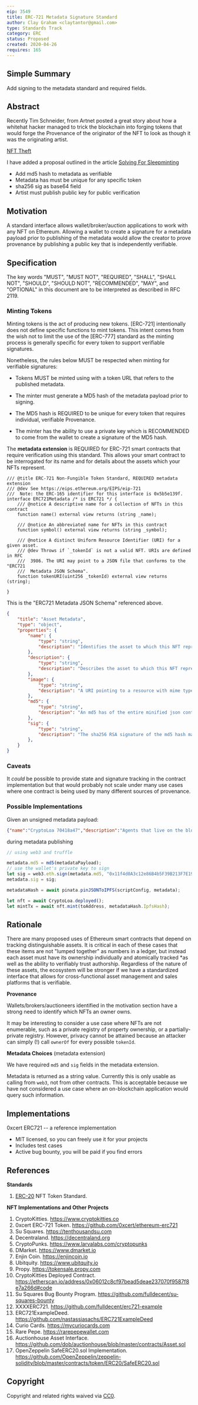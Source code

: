 ```yaml
---
eip: 3549
title: ERC-721 Metadata Signature Standard
author: Clay Graham <claytantor@gmail.com>
type: Standards Track
category: ERC
status: Proposed
created: 2020-04-26
requires: 165
---
```


## Simple Summary
Add signing to the metadata standard and required fields.

## Abstract

Recently Tim Schneider, from Artnet posted a great story about how a whitehat hacker managed to trick the blockchain into forging tokens that would forge the Provenance of the originator of the NFT to look as though it was the originating artist.

[NFT Theft](https://news.artnet.com/opinion/sleepminting-nftheft-monsieur-personne-1960744)

I have added a proposal outlined in the article [Solving For Sleepminting](https://claytantor.wordpress.com/2021/04/22/solving-for-sleepminting/)

* Add md5 hash to metadata as verifiable
* Metadata has must be unique for any specific token
* sha256 sig as base64 field 
* Artist must publish public key for public verification

## Motivation

A standard interface allows wallet/broker/auction applications to work with any NFT on Ethereum. Allowing a wallet to create a signature for a metadata payload prior to publishing of the metadata would allow the creator to prove provenance by publishing a public key that is independently verifiable.

## Specification

The key words "MUST", "MUST NOT", "REQUIRED", "SHALL", "SHALL NOT", "SHOULD", "SHOULD NOT", "RECOMMENDED", "MAY", and "OPTIONAL" in this document are to be interpreted as described in RFC 2119.


### **Minting Tokens**

Minting tokens is the act of producing new tokens.
[ERC-721] intentionally does not define specific functions to mint tokens.
This intent comes from the wish not to limit the use of the [ERC-777] standard
as the minting process is generally specific for every token to support verifiable 
signatures.

Nonetheless, the rules below MUST be respected when minting for verifiable signatures:

* Tokens MUST be minted using with a token URL that refers to the published metadata.

* The minter must generate a MD5 hash of the metadata payload prior to signing.

* The MD5 hash is REQUIRED to be unique for every token that requires individual, verifiable Provenance.

* The minter has the ability to use a private key which is RECOMMENDED to come from the wallet to create a signature of the MD5 hash.


The **metadata extension** is REQUIRED for ERC-721 smart contracts that require verification using this standard. This allows your smart contract to be interrogated for its name and for details about the assets which your NFTs represent.

```solidity
/// @title ERC-721 Non-Fungible Token Standard, REQUIRED metadata extension
/// @dev See https://eips.ethereum.org/EIPS/eip-721
///  Note: the ERC-165 identifier for this interface is 0x5b5e139f.
interface ERC721Metadata /* is ERC721 */ {
    /// @notice A descriptive name for a collection of NFTs in this contract
    function name() external view returns (string _name);

    /// @notice An abbreviated name for NFTs in this contract
    function symbol() external view returns (string _symbol);

    /// @notice A distinct Uniform Resource Identifier (URI) for a given asset.
    /// @dev Throws if `_tokenId` is not a valid NFT. URIs are defined in RFC
    ///  3986. The URI may point to a JSON file that conforms to the "ERC721
    ///  Metadata JSON Schema".
    function tokenURI(uint256 _tokenId) external view returns (string);

}
```

This is the "ERC721 Metadata JSON Schema" referenced above.

```json
{
    "title": "Asset Metadata",
    "type": "object",
    "properties": {
        "name": {
            "type": "string",
            "description": "Identifies the asset to which this NFT represents"
        },
        "description": {
            "type": "string",
            "description": "Describes the asset to which this NFT represents"
        },
        "image": {
            "type": "string",
            "description": "A URI pointing to a resource with mime type image/* representing the asset to which this NFT represents. Consider making any images at a width between 320 and 1080 pixels and aspect ratio between 1.91:1 and 4:5 inclusive."
        },
        "md5": {
            "type": "string",
            "description": "An md5 has of the entire minified json contents of the metadata (minus the m5 and signature fields) this has must be unique from all other tokens under the contract"
        },
        "sig": {
            "type": "string",
            "description": "The sha256 RSA signature of the md5 hash made at time of minting. Requires published public key."
        },      
    }
}
```

### Caveats
It *could* be possible to provide state and signature tracking in the contract implementation but that would probably not scale under many use cases where one contract is being used by many different sources of provenance.

### Possible Implementations

Given an unsigned metadata payload:

```json
{"name":"CryptoLoa 70418a47","description":"Agents that live on the blockchain.","external_url":"http://cryptoloa.com/nfts/2","image":"ipfs://QmQEdpKHxit5zvUpXtVcs5EVha241CTYRhrdp6qSRcuMGL","attributes":[{"display_type":"number","trait_type":"Generation","value":3}],"model":"ipfs://QmUpF2He1Df2kJYq3kUX9mTrvYd9Gmw9yBeTP13BJdR2S1"}
```

during metadata publishing

```javascript 
// using web3 and truffle

metadata.md5 = md5(metadataPayload);
// use the wallet's private key to sign
let sig = web3.eth.sign(metadata.md5, "0x11f4d0A3c12e86B4b5F39B213F7E19D048276DAe")
metadata.sig = sig;

metadataHash = await pinata.pinJSONToIPFS(scriptConfig, metadata);

let nft = await CryptoLoa.deployed();
let mintTx = await nft.mint(toAddress, metadataHash.IpfsHash); 

```

## Rationale

There are many proposed uses of Ethereum smart contracts that depend on tracking distinguishable assets. It is critical in each of these cases that these items are not "lumped together" as numbers in a ledger, but instead each asset must have its ownership individually and atomically tracked *as well as the ability to verifiably trust authorship. Regardless of the nature of these assets, the ecosystem will be stronger if we have a standardized interface that allows for cross-functional asset management and sales platforms that is verifiable.


**Provenance**

Wallets/brokers/auctioneers identified in the motivation section have a strong need to identify which NFTs an owner owns.

It may be interesting to consider a use case where NFTs are not enumerable, such as a private registry of property ownership, or a partially-private registry. However, privacy cannot be attained because an attacker can simply (!) call `ownerOf` for every possible `tokenId`.

**Metadata Choices** (metadata extension)

We have required `md5` and `sig` fields in the metadata extension.

Metadata is returned as a string value. Currently this is only usable as calling from `web3`, not from other contracts. This is acceptable because we have not considered a use case where an on-blockchain application would query such information.



## Implementations

0xcert ERC721 -- a reference implementation

- MIT licensed, so you can freely use it for your projects
- Includes test cases
- Active bug bounty, you will be paid if you find errors



## References

**Standards**

1. [ERC-20](./eip-721.md) NFT Token Standard.


**NFT Implementations and Other Projects**

1. CryptoKitties. https://www.cryptokitties.co
1. 0xcert ERC-721 Token. https://github.com/0xcert/ethereum-erc721
1. Su Squares. https://tenthousandsu.com
1. Decentraland. https://decentraland.org
1. CryptoPunks. https://www.larvalabs.com/cryptopunks
1. DMarket. https://www.dmarket.io
1. Enjin Coin. https://enjincoin.io
1. Ubitquity. https://www.ubitquity.io
1. Propy. https://tokensale.propy.com
1. CryptoKitties Deployed Contract. https://etherscan.io/address/0x06012c8cf97bead5deae237070f9587f8e7a266d#code
1. Su Squares Bug Bounty Program. https://github.com/fulldecent/su-squares-bounty
1. XXXXERC721. https://github.com/fulldecent/erc721-example
1. ERC721ExampleDeed. https://github.com/nastassiasachs/ERC721ExampleDeed
1. Curio Cards. https://mycuriocards.com
1. Rare Pepe. https://rarepepewallet.com
1. Auctionhouse Asset Interface. https://github.com/dob/auctionhouse/blob/master/contracts/Asset.sol
1. OpenZeppelin SafeERC20.sol Implementation. https://github.com/OpenZeppelin/zeppelin-solidity/blob/master/contracts/token/ERC20/SafeERC20.sol

## Copyright

Copyright and related rights waived via [CC0](https://creativecommons.org/publicdomain/zero/1.0/).
